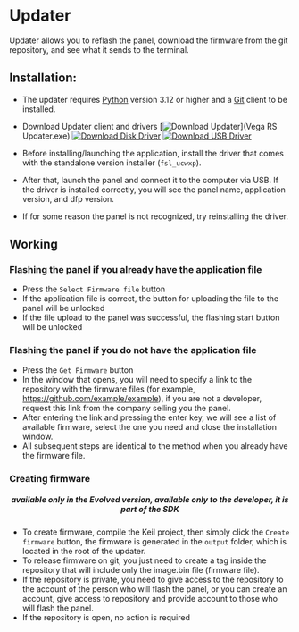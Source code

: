 # Updater
  
Updater allows you to reflash the panel, download the firmware from the git repository, and see what it sends to the terminal.

## Installation:
* The updater requires [Python](https://www.python.org/downloads/) version 3.12 or higher and a [Git](https://git-scm.com/downloads) client to be installed.

* Download Updater client and drivers
[![Download Updater](https://img.shields.io/badge/Download-Updater-blue)](Vega RS Updater.exe)
[![Download Disk Driver](https://img.shields.io/badge/Download-diskDriver-blue)](cdc.cat)
[![Download USB Driver](https://img.shields.io/badge/Download-usbDriver-blue)](fsl_ucwxp.inf)


* Before installing/launching the application, install the driver that comes with the standalone version installer (`fsl_ucwxp`).
* After that, launch the panel and connect it to the computer via USB. If the driver is installed correctly, you will see the panel name, application version, and dfp version.
* If for some reason the panel is not recognized, try reinstalling the driver.

## Working

### Flashing the panel if you already have the application file
* Press the `Select Firmware file` button
* If the application file is correct, the button for uploading the file to the panel will be unlocked 
* If the file upload to the panel was successful, the flashing start button will be unlocked

### Flashing the panel if you do not have the application file
* Press the `Get Firmware` button
* In the window that opens, you will need to specify a link to the repository with the firmware files (for example, https://github.com/example/example), if you are not a developer, request this link from the company selling you the panel.
* After entering the link and pressing the enter key, we will see a list of available firmware, select the one you need and close the installation window.
* All subsequent steps are identical to the method when you already have the firmware file.

### Creating firmware

##### <center>available only in the Evolved version, available only to the developer, it is part of the SDK</center>
* To create firmware, compile the Keil project, then simply click the `Create firmware` button, the firmware is generated in the `output` folder, which is located in the root of the updater.
* To release firmware on git, you just need to create a tag inside the repository that will include only the image.bin file (firmware file).
* If the repository is private, you need to give access to the repository to the account of the person who will flash the panel, or you can create an account, give access to repository and provide account to those who will flash the panel.
* If the repository is open, no action is required